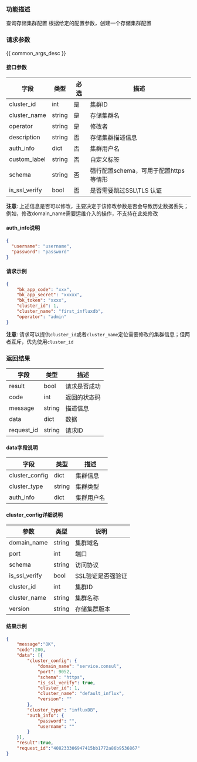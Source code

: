 

### 功能描述

查询存储集群配置
根据给定的配置参数，创建一个存储集群配置

### 请求参数

{{ common_args_desc }}

#### 接口参数

| 字段           | 类型   | 必选 | 描述        |
| -------------- | ------ | ---- | ----------- |
| cluster_id     | int | 是 | 集群ID |
| cluster_name     | string | 是   | 存储集群名 |
| operator | string | 是 | 修改者 |
| description   | string | 否   | 存储集群描述信息 |
| auth_info | dict | 否 | 集群用户名 |
| custom_label | string | 否 | 自定义标签 |
| schema | string | 否 | 强行配置schema，可用于配置https等情形 |
| is_ssl_verify | bool | 否 | 是否需要跳过SSL\TLS 认证 |

**注意**: 上述信息是否可以修改，主要决定于该修改参数是否会导致历史数据丢失；例如，修改domain_name需要运维介入的操作，不支持在此处修改

#### auth_info说明
```json
{
  "username": "username",
  "password": "password"
}
```

#### 请求示例

```json
{ 
    "bk_app_code": "xxx",
  	"bk_app_secret": "xxxxx",
  	"bk_token": "xxxx",
    "cluster_id": 1,
	"cluster_name": "first_influxdb",
	"operator": "admin"
}
```

**注意**: 请求可以提供`cluster_id`或者`cluster_name`定位需要修改的集群信息；但两者互斥，优先使用`cluster_id`

### 返回结果

| 字段       | 类型   | 描述         |
| ---------- | ------ | ------------ |
| result     | bool   | 请求是否成功 |
| code       | int    | 返回的状态码 |
| message    | string | 描述信息     |
| data       | dict   | 数据         |
| request_id | string | 请求ID       |

#### data字段说明

| 字段                | 类型   | 描述     |
| ------------------- | ------ | -------- |
| cluster_config | dict | 集群信息 |
| cluster_type | string | 集群类型 |
| auth_info | dict | 集群用户名 |

#### cluster_config详细说明

| 参数          | 类型   | 说明              |
| ------------- | ------ | ----------------- |
| domain_name   | string | 集群域名          |
| port          | int    | 端口              |
| schema        | string | 访问协议          |
| is_ssl_verify | bool   | SSL验证是否强验证 |
| cluster_id    | int    | 集群ID            |
| cluster_name  | string | 集群名称          |
| version       | string | 存储集群版本      |

#### 结果示例

```json
{
    "message":"OK",
    "code":200,
    "data": [{
        "cluster_config": {
            "domain_name": "service.consul",
            "port": 9052,
            "schema": "https",
            "is_ssl_verify": true,
            "cluster_id": 1,
            "cluster_name": "default_influx",
            "version": ""
        },
        "cluster_type": "influxDB",
        "auth_info": {
            "password": "",
            "username": ""
        }
    }],
    "result":true,
    "request_id":"408233306947415bb1772a86b9536867"
}
```
